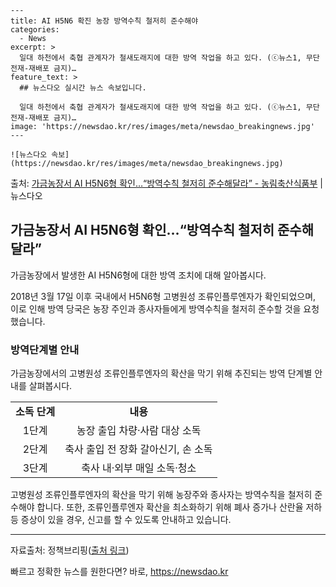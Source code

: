     ---
    title: AI H5N6 확진 농장 방역수칙 철저히 준수해야
    categories:
      - News
    excerpt: >
      일대 하천에서 축협 관계자가 철새도래지에 대한 방역 작업을 하고 있다. (ⓒ뉴스1, 무단 전재-재배포 금지)…
    feature_text: >
      ## 뉴스다오 실시간 뉴스 속보입니다.
    
      일대 하천에서 축협 관계자가 철새도래지에 대한 방역 작업을 하고 있다. (ⓒ뉴스1, 무단 전재-재배포 금지)…
    image: 'https://newsdao.kr/res/images/meta/newsdao_breakingnews.jpg'
    ---
    
    ![뉴스다오 속보](https://newsdao.kr/res/images/meta/newsdao_breakingnews.jpg)

<p>출처: <a href="https://newsdao.kr/2786" rel="dofollow">가금농장서 AI H5N6형 확인…“방역수칙 철저히 준수해달라” - 농림축산식품부</a> | 뉴스다오</p>

<h2 data-ke-size="size26">가금농장서 AI H5N6형 확인…“방역수칙 철저히 준수해달라”</h2>

가금농장에서 발생한 AI H5N6형에 대한 방역 조치에 대해 알아봅시다.

<p data-ke-size="size16">2018년 3월 17일 이후 국내에서 H5N6형 고병원성 조류인플루엔자가 확인되었으며, 이로 인해 방역 당국은 농장 주인과 종사자들에게 방역수칙을 철저히 준수할 것을 요청했습니다.</p>

<h3>방역단계별 안내</h3>
가금농장에서의 고병원성 조류인플루엔자의 확산을 막기 위해 추진되는 방역 단계별 안내를 살펴봅시다.

<table>
  <tr>
    <td style="text-align: center; height: 17px;"><b>소독 단계</b></td>
    <td style="text-align: center; height: 17px;"><b>내용</b></td>
  </tr>
  <tr>
    <td style="text-align: center; height: 17px;">1단계</td>
    <td style="text-align: center; height: 17px;">농장 출입 차량·사람 대상 소독</td>
  </tr>
  <tr>
    <td style="text-align: center; height: 17px;">2단계</td>
    <td style="text-align: center; height: 17px;">축사 출입 전 장화 갈아신기, 손 소독</td>
  </tr>
  <tr>
    <td style="text-align: center; height: 17px;">3단계</td>
    <td style="text-align: center; height: 17px;">축사 내·외부 매일 소독·청소</td>
  </tr>
</table>

<p data-ke-size="size16">고병원성 조류인플루엔자의 확산을 막기 위해 농장주와 종사자는 방역수칙을 철저히 준수해야 합니다. 또한, 조류인플루엔자 확산을 최소화하기 위해 폐사 증가나 산란율 저하 등 증상이 있을 경우, 신고를 할 수 있도록 안내하고 있습니다.</p>

<hr>

<p data-ke-size="size16">자료출처: 정책브리핑(<a href="https://newsdao.kr/2786">출처 링크</a>)</p> 

빠르고 정확한 뉴스를 원한다면? 바로, <a href="https://newsdao.kr" rel="dofollow">https://newsdao.kr</a>


    
